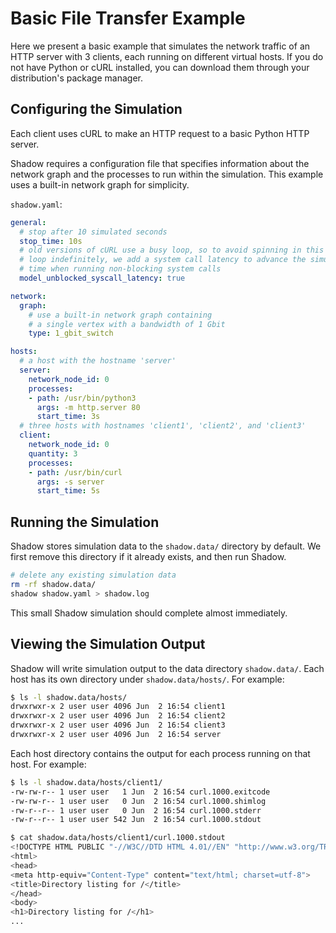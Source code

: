 # Basic File Transfer Example

Here we present a basic example that simulates the network traffic of an HTTP
server with 3 clients, each running on different virtual hosts. If you do not
have Python or cURL installed, you can download them through your distribution's
package manager.

## Configuring the Simulation

Each client uses cURL to make an HTTP request to a basic Python HTTP server.

Shadow requires a configuration file that specifies information about the
network graph and the processes to run within the simulation. This example
uses a built-in network graph for simplicity.

`shadow.yaml`:

```yaml
general:
  # stop after 10 simulated seconds
  stop_time: 10s
  # old versions of cURL use a busy loop, so to avoid spinning in this busy
  # loop indefinitely, we add a system call latency to advance the simulated
  # time when running non-blocking system calls
  model_unblocked_syscall_latency: true

network:
  graph:
    # use a built-in network graph containing
    # a single vertex with a bandwidth of 1 Gbit
    type: 1_gbit_switch

hosts:
  # a host with the hostname 'server'
  server:
    network_node_id: 0
    processes:
    - path: /usr/bin/python3
      args: -m http.server 80
      start_time: 3s
  # three hosts with hostnames 'client1', 'client2', and 'client3'
  client:
    network_node_id: 0
    quantity: 3
    processes:
    - path: /usr/bin/curl
      args: -s server
      start_time: 5s
```

## Running the Simulation

Shadow stores simulation data to the `shadow.data/` directory by default. We
first remove this directory if it already exists, and then run Shadow.

```bash
# delete any existing simulation data
rm -rf shadow.data/
shadow shadow.yaml > shadow.log
```

This small Shadow simulation should complete almost immediately.

## Viewing the Simulation Output

Shadow will write simulation output to the data directory `shadow.data/`. Each
host has its own directory under `shadow.data/hosts/`. For example:

```bash
$ ls -l shadow.data/hosts/
drwxrwxr-x 2 user user 4096 Jun  2 16:54 client1
drwxrwxr-x 2 user user 4096 Jun  2 16:54 client2
drwxrwxr-x 2 user user 4096 Jun  2 16:54 client3
drwxrwxr-x 2 user user 4096 Jun  2 16:54 server
```

Each host directory contains the output for each process running on that host.
For example:

```bash
$ ls -l shadow.data/hosts/client1/
-rw-rw-r-- 1 user user   1 Jun  2 16:54 curl.1000.exitcode
-rw-rw-r-- 1 user user   0 Jun  2 16:54 curl.1000.shimlog
-rw-r--r-- 1 user user   0 Jun  2 16:54 curl.1000.stderr
-rw-r--r-- 1 user user 542 Jun  2 16:54 curl.1000.stdout

$ cat shadow.data/hosts/client1/curl.1000.stdout
<!DOCTYPE HTML PUBLIC "-//W3C//DTD HTML 4.01//EN" "http://www.w3.org/TR/html4/strict.dtd">
<html>
<head>
<meta http-equiv="Content-Type" content="text/html; charset=utf-8">
<title>Directory listing for /</title>
</head>
<body>
<h1>Directory listing for /</h1>
...
```
